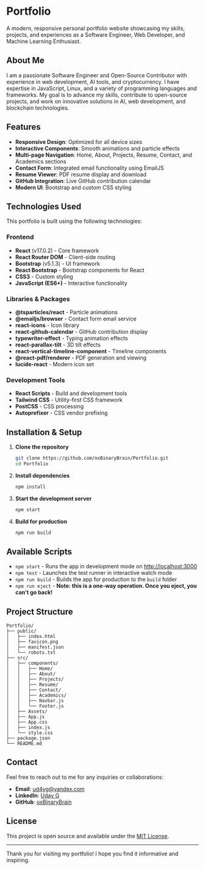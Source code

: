 # Portfolio

A modern, responsive personal portfolio website showcasing my skills, projects, and experiences as a Software Engineer, Web Developer, and Machine Learning Enthusiast.

## About Me

I am a passionate Software Engineer and Open-Source Contributor with experience in web development, AI tools, and cryptocurrency. I have expertise in JavaScript, Linux, and a variety of programming languages and frameworks. My goal is to advance my skills, contribute to open-source projects, and work on innovative solutions in AI, web development, and blockchain technologies.

## Features

- **Responsive Design**: Optimized for all device sizes
- **Interactive Components**: Smooth animations and particle effects
- **Multi-page Navigation**: Home, About, Projects, Resume, Contact, and Academics sections
- **Contact Form**: Integrated email functionality using EmailJS
- **Resume Viewer**: PDF resume display and download
- **GitHub Integration**: Live GitHub contribution calendar
- **Modern UI**: Bootstrap and custom CSS styling

## Technologies Used

This portfolio is built using the following technologies:

### Frontend
- **React** (v17.0.2) - Core framework
- **React Router DOM** - Client-side routing
- **Bootstrap** (v5.1.3) - UI framework
- **React Bootstrap** - Bootstrap components for React
- **CSS3** - Custom styling
- **JavaScript (ES6+)** - Interactive functionality

### Libraries & Packages
- **@tsparticles/react** - Particle animations
- **@emailjs/browser** - Contact form email service
- **react-icons** - Icon library
- **react-github-calendar** - GitHub contribution display
- **typewriter-effect** - Typing animation effects
- **react-parallax-tilt** - 3D tilt effects
- **react-vertical-timeline-component** - Timeline components
- **@react-pdf/renderer** - PDF generation and viewing
- **lucide-react** - Modern icon set

### Development Tools
- **React Scripts** - Build and development tools
- **Tailwind CSS** - Utility-first CSS framework
- **PostCSS** - CSS processing
- **Autoprefixer** - CSS vendor prefixing

## Installation & Setup

1. **Clone the repository**
   ```bash
   git clone https://github.com/oxBinaryBrain/Portfolio.git
   cd Portfolio
   ```

2. **Install dependencies**
   ```bash
   npm install
   ```

3. **Start the development server**
   ```bash
   npm start
   ```

4. **Build for production**
   ```bash
   npm run build
   ```

## Available Scripts

- `npm start` - Runs the app in development mode on [http://localhost:3000](http://localhost:3000)
- `npm test` - Launches the test runner in interactive watch mode
- `npm run build` - Builds the app for production to the `build` folder
- `npm run eject` - **Note: this is a one-way operation. Once you eject, you can't go back!**

## Project Structure

```
Portfolio/
├── public/
│   ├── index.html
│   ├── favicon.png
│   ├── manifest.json
│   └── robots.txt
├── src/
│   ├── components/
│   │   ├── Home/
│   │   ├── About/
│   │   ├── Projects/
│   │   ├── Resume/
│   │   ├── Contact/
│   │   ├── Academics/
│   │   ├── Navbar.js
│   │   └── Footer.js
│   ├── Assets/
│   ├── App.js
│   ├── App.css
│   ├── index.js
│   └── style.css
├── package.json
└── README.md
```

## Contact

Feel free to reach out to me for any inquiries or collaborations:

- **Email**: [ud4yg@yandex.com](mailto:ud4yg@yandex.com)
- **LinkedIn**: [Uday G](https://www.linkedin.com/in/uday-g-601ba9266/)
- **GitHub**: [oxBinaryBrain](https://github.com/oxBinaryBrain)

## License

This project is open source and available under the [MIT License](LICENSE).

---

Thank you for visiting my portfolio! I hope you find it informative and inspiring.
